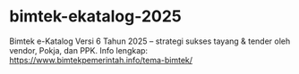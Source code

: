 # bimtek-ekatalog-2025
Bimtek e-Katalog Versi 6 Tahun 2025 – strategi sukses tayang &amp; tender oleh vendor, Pokja, dan PPK. Info lengkap: https://www.bimtekpemerintah.info/tema-bimtek/
